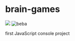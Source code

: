 # brain-games
<a href="https://codeclimate.com/github/codeclimate/codeclimate/maintainability"><img src="https://api.codeclimate.com/v1/badges/a99a88d28ad37a79dbf6/maintainability" /></a>
![beba](https://github.com/monoral01/brain-games/actions/workflows/lint-brain-games.yml)


first JavaScript console project

